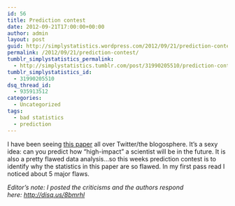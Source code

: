 ```yaml
---
id: 56
title: Prediction contest
date: 2012-09-21T17:00:00+00:00
author: admin
layout: post
guid: http://simplystatistics.wordpress.com/2012/09/21/prediction-contest
permalink: /2012/09/21/prediction-contest/
tumblr_simplystatistics_permalink:
  - http://simplystatistics.tumblr.com/post/31990205510/prediction-contest
tumblr_simplystatistics_id:
  - 31990205510
dsq_thread_id:
  - 935913512
categories:
  - Uncategorized
tags:
  - bad statistics
  - prediction
---
```

I have been seeing <a href="http://www.nature.com/nature/journal/v489/n7415/full/489201a.html" target="_blank">this paper</a> all over Twitter/the blogosphere. It&#8217;s a sexy idea: can you predict how &#8220;high-impact&#8221; a scientist will be in the future. It is also a pretty flawed data analysis&#8230;so this weeks prediction contest is to identify why the statistics in this paper are so flawed. In my first pass read I noticed about 5 major flaws.

_Editor&#8217;s note: I posted the criticisms and the authors respond here: <a href="http://disq.us/8bmrhl" target="_blank"><a href="http://disq.us/8bmrhl" target="_blank">http://disq.us/8bmrhl</a></a>_